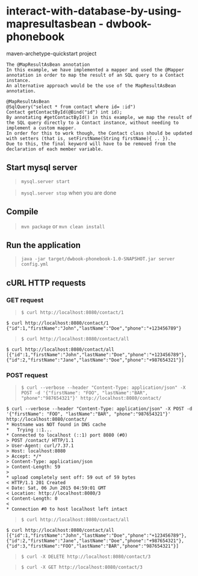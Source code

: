 # interact-with-database-by-using-mapresultasbean - dwbook-phonebook

maven-archetype-quickstart project

```
The @MapResultAsBean annotation
In this example, we have implemented a mapper and used the @Mapper annotation in order to map the result of an SQL query to a Contact instance. 
An alternative approach would be the use of the MapResultAsBean annotation.

@MapResultAsBean
@SqlQuery("select * from contact where id= :id")
Contact getContactById(@Bind("id") int id);
By annotating #getContactById() in this example, we map the result of the SQL query directly to a Contact instance, without needing to implement a custom mapper. 
In order for this to work though, the Contact class should be updated with setters (that is, setFirstName(String firstName){ .. }). 
Due to this, the final keyword will have to be removed from the declaration of each member variable.
```

## Start mysql server

> `mysql.server start`

> `mysql.server stop` when you are done

## Compile

> `mvn package` or `mvn clean install`

## Run the application

> `java -jar target/dwbook-phonebook-1.0-SNAPSHOT.jar server config.yml`

## cURL HTTP requests

### GET request

> `$ curl http://localhost:8080/contact/1`

```
$ curl http://localhost:8080/contact/1
{"id":1,"firstName":"John","lastName":"Doe","phone":"+123456789"}
```

> `$ curl http://localhost:8080/contact/all`

```
$ curl http://localhost:8080/contact/all
[{"id":1,"firstName":"John","lastName":"Doe","phone":"+123456789"},{"id":2,"firstName":"Jane","lastName":"Doe","phone":"+987654321"}]
```

### POST request

> `$ curl --verbose --header "Content-Type: application/json" -X POST -d '{"firstName": "FOO", "lastName":"BAR", "phone":"987654321"}' http://localhost:8080/contact/`

```
$ curl --verbose --header "Content-Type: application/json" -X POST -d '{"firstName": "FOO", "lastName":"BAR", "phone":"987654321"}' http://localhost:8080/contact/
* Hostname was NOT found in DNS cache
*   Trying ::1...
* Connected to localhost (::1) port 8080 (#0)
> POST /contact/ HTTP/1.1
> User-Agent: curl/7.37.1
> Host: localhost:8080
> Accept: */*
> Content-Type: application/json
> Content-Length: 59
> 
* upload completely sent off: 59 out of 59 bytes
< HTTP/1.1 201 Created
< Date: Sat, 06 Jun 2015 04:59:01 GMT
< Location: http://localhost:8080/3
< Content-Length: 0
< 
* Connection #0 to host localhost left intact
```

> `$ curl http://localhost:8080/contact/all`

```
$ curl http://localhost:8080/contact/all
[{"id":1,"firstName":"John","lastName":"Doe","phone":"+123456789"},{"id":2,"firstName":"Jane","lastName":"Doe","phone":"+987654321"},{"id":3,"firstName":"FOO","lastName":"BAR","phone":"987654321"}]
```

> `$ curl -X DELETE http://localhost:8080/contact/3`

> `$ curl -X GET http://localhost:8080/contact/3`
